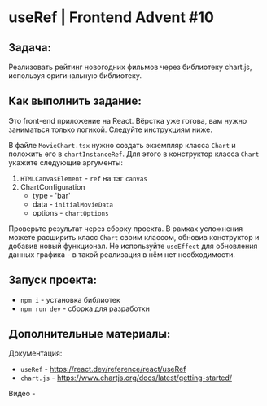 # useRef | Frontend Advent #10

## Задача:
Реализовать рейтинг новогодних фильмов через библиотеку chart.js, используя оригинальную библиотеку.

## Как выполнить задание:

Это front-end приложение на React. Вёрстка уже готова, вам нужно заниматься только логикой. Следуйте инструкциям ниже.

В файле `MovieChart.tsx` нужно создать экземпляр класса `Chart` и положить его в `chartInstanceRef`.
Для этого в конструктор класса `Chart` укажите следующие аргументы:
1. `HTMLCanvasElement` - `ref` на тэг `canvas`
2. ChartConfiguration
    - type - 'bar'
    - data - `initialMovieData`
    - options - `chartOptions`

Проверьте результат через сборку проекта.
В рамках усложнения можете расширить класс `Chart` своим классом, обновив конструктор и добавив новый функционал. 
Не используйте `useEffect` для обновления данных графика - в такой реализация в нём нет необходимости.

## Запуск проекта:
* `npm i` - установка библиотек
* `npm run dev` - сборка для разработки

## Дополнительные материалы:
Документация: 
  - `useRef` - https://react.dev/reference/react/useRef
  - `chart.js` - https://www.chartjs.org/docs/latest/getting-started/    

Видео - 
